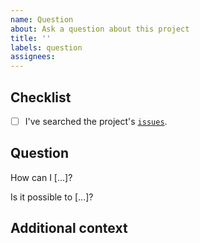 ```yaml
---
name: Question
about: Ask a question about this project
title: ''
labels: question
assignees:
---
```


## Checklist

<!-- Mark with an `x` all the checkboxes that apply (like `[x]`) -->

- [ ] I've searched the project's [`issues`](https://github.com//pyprogen/issues?q=is%3Aissue).

## Question

<!-- What is your question -->

How can I [...]?

Is it possible to [...]?

## Additional context

<!-- Add any other context or screenshots about the feature request here. -->
